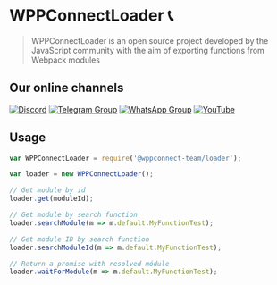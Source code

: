 # WPPConnectLoader 📞

> WPPConnectLoader is an open source project developed by the JavaScript community with the aim of exporting functions from Webpack modules

## Our online channels

[![Discord](https://img.shields.io/discord/844351092758413353?color=blueviolet&label=Discord&logo=discord&style=flat)](https://discord.gg/JU5JGGKGNG)
[![Telegram Group](https://img.shields.io/badge/Telegram-Group-32AFED?logo=telegram)](https://t.me/wppconnect)
[![WhatsApp Group](https://img.shields.io/badge/WhatsApp-Group-25D366?logo=whatsapp)](https://chat.whatsapp.com/C1ChjyShl5cA7KvmtecF3L)
[![YouTube](https://img.shields.io/youtube/channel/subscribers/UCD7J9LG08PmGQrF5IS7Yv9A?label=YouTube)](https://www.youtube.com/c/wppconnect)

## Usage
```js
var WPPConnectLoader = require('@wppconnect-team/loader');

var loader = new WPPConnectLoader();

// Get module by id
loader.get(moduleId);

// Get module by search function
loader.searchModule(m => m.default.MyFunctionTest);

// Get module ID by search function
loader.searchModuleId(m => m.default.MyFunctionTest);

// Return a promise with resolved módule
loader.waitForModule(m => m.default.MyFunctionTest);
```
